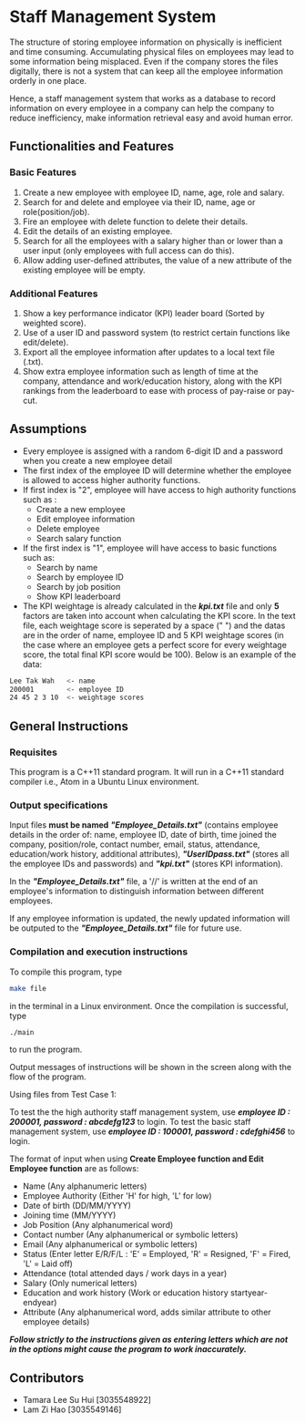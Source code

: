 # Staff Management System
The structure of storing employee information on physically is inefficient and time consuming. Accumulating physical files on employees may lead to some information being misplaced. Even if the company stores the files digitally, there is not a system that can keep all the employee information orderly in one place.

Hence, a staff management system that works as a database to record information on every employee in a company can help the company to reduce inefficiency, make information retrieval easy and avoid human error. 

## Functionalities and Features
### Basic Features
1. Create a new employee with employee ID, name, age, role and salary.
2. Search for and delete and employee via their ID, name, age or role(position/job).
3. Fire an employee with delete function to delete their details.
4. Edit the details of an existing employee.
5. Search for all the employees with a salary higher than or lower than a user input (only employees with full access can do this).
6. Allow adding user-defined attributes, the value of a new attribute of the existing employee will be empty.

### Additional Features
1. Show a key performance indicator (KPI) leader board (Sorted by weighted score).
2. Use of a user ID and password system (to restrict certain functions like edit/delete).
3. Export all the employee information after updates to a local text file (.txt).
4. Show extra employee information such as length of time at the company, attendance and work/education history, along with the KPI rankings from the leaderboard to ease with process of pay-raise or pay-cut.

## Assumptions
- Every employee is assigned with a random 6-digit ID and a password when you create a new employee detail
- The first index of the employee ID will determine whether the employee is allowed to access higher authority functions.
- If first index is "2", employee will have access to high authority functions such as :
    - Create a new employee
    - Edit employee information 
    - Delete employee
    - Search salary function
- If the first index is "1", employee will have access to basic functions such as:
    - Search by name
    - Search by employee ID
    - Search by job position
    - Show KPI leaderboard
 - The KPI weightage is already calculated in the _**kpi.txt**_ file and only **5** factors are taken into account when calculating the KPI score. In the text file, each weightage score is seperated by a space (" ") and the datas are in the order of name, employee ID and 5 KPI weightage scores (in the case where an employee gets a perfect score for every weightage score, the total final KPI score would be 100). Below is an example of the data:
 
 ```sh
Lee Tak Wah   <- name
200001        <- employee ID
24 45 2 3 10  <- weightage scores
```

## General Instructions
### Requisites
This program is a C++11 standard program. It will run in a C++11 standard compiler i.e., Atom in a Ubuntu Linux environment.
### Output specifications
Input files **must be named** _**"Employee_Details.txt"**_ (contains employee details in the order of: name, employee ID, date of birth, time joined the company, position/role, contact number, email, status, attendance, education/work history, additional attributes), _**"UserIDpass.txt"**_ (stores all the employee IDs and passwords) and _**"kpi.txt"**_ (stores KPI information).

In the _**"Employee_Details.txt"**_ file, a '//' is written at the end of an employee's information to distinguish information between different employees.

If any employee information is updated, the newly updated information will be outputed to the _**"Employee_Details.txt"**_ file for future use.

### Compilation and execution instructions
To compile this program, type 
```sh
make file
```
in the terminal in a Linux environment. Once the compilation is successful, type 
```sh
./main
````
to run the program.

Output messages of instructions will be shown in the screen along with the flow of the program.

Using files from Test Case 1:

To test the the high authority staff management system, use _**employee ID : 200001, password : abcdefg123**_ to login.
To test the basic staff management system, use _**employee ID : 100001, password : cdefghi456**_ to login.

The format of input when using **Create Employee function and Edit Employee function** are as follows:

- Name (Any alphanumeric letters)
- Employee Authority (Either 'H' for high, 'L' for low)
- Date of birth (DD/MM/YYYY)
- Joining time (MM/YYYY)
- Job Position (Any alphanumerical word)
- Contact number (Any alphanumerical or symbolic letters)
- Email (Any alphanumerical or symbolic letters)
- Status (Enter letter E/R/F/L : 'E' = Employed, 'R' = Resigned, 'F' = Fired, 'L' = Laid off)
- Attendance (total attended days / work days in a year)
- Salary (Only numerical letters)
- Education and work history (Work or education history startyear-endyear)
- Attribute (Any alphanumerical word, adds similar attribute to other employee details)

_**Follow strictly to the instructions given as entering letters which are not in the options might cause the program to work inaccurately.**_

## Contributors
- Tamara Lee Su Hui [3035548922]
- Lam Zi Hao [3035549146]
